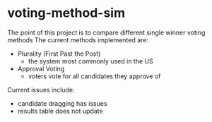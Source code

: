 # voting-method-sim

The point of this project is to compare different single winner voting methods
The current methods implemented are:
* Plurality (First Past the Post)
	- the system most commonly used in the US
* Approval Voting
	- voters vote for all candidates they approve of

Current issues include:
- candidate dragging has issues
- results table does not update
